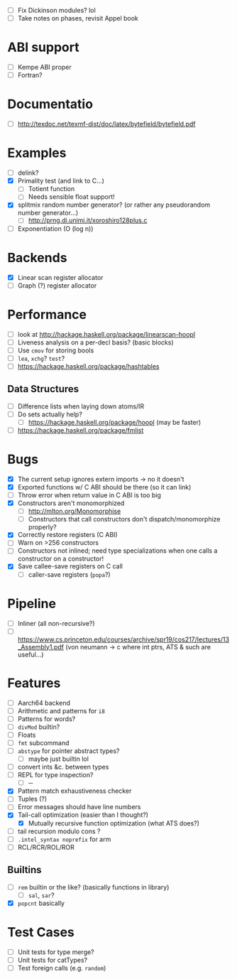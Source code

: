 - [ ] Fix Dickinson modules? lol
- [ ] Take notes on phases, revisit Appel book
# ABI support
- [ ] Kempe ABI proper
- [ ] Fortran?
# Documentatio
- [ ] http://texdoc.net/texmf-dist/doc/latex/bytefield/bytefield.pdf
# Examples
- [ ] delink?
- [x] Primality test (and link to C...)
  - [ ] Totient function
  - [ ] Needs sensible float support!
- [x] splitmix random number generator? (or rather any pseudorandom number
  generator...)
  - [ ] http://prng.di.unimi.it/xoroshiro128plus.c
- [ ] Exponentiation (O (log n))
# Backends
- [x] Linear scan register allocator
- [ ] Graph (?) register allocator
# Performance
- [ ] look at http://hackage.haskell.org/package/linearscan-hoopl
- [ ] Liveness analysis on a per-decl basis? (basic blocks)
- [ ] Use `cmov` for storing bools
- [ ] `lea`, `xchg`? `test`?
- [ ] https://hackage.haskell.org/package/hashtables
## Data Structures
- [ ] Difference lists when laying down atoms/IR
- [ ] Do sets actually help?
  - [ ] https://hackage.haskell.org/package/hoopl (may be faster)
- [ ] https://hackage.haskell.org/package/fmlist
# Bugs
- [x] The current setup ignores extern imports -> no it doesn't
- [x] Exported functions w/ C ABI should be there (so it can link)
- [ ] Throw error when return value in C ABI is too big
- [x] Constructors aren't monomorphized
  - [ ] http://mlton.org/Monomorphise
  - [ ] Constructors that call constructors don't dispatch/monomorphize
    properly?
- [x] Correctly restore registers (C ABI)
- [ ] Warn on >256 constructors
- [ ] Constructors not inlined; need type specializations when one calls
  a constructor on a constructor!
- [x] Save callee-save registers on C call
  - [ ] caller-save registers (`popa`?)
# Pipeline
- [ ] Inliner (all non-recursive?)
- [ ] https://www.cs.princeton.edu/courses/archive/spr19/cos217/lectures/13_Assembly1.pdf (von neumann -> c where int ptrs, ATS & such are useful...)
# Features
- [ ] Aarch64 backend
- [ ] Arithmetic and patterns for `i8`
- [ ] Patterns for words?
- [ ] `divMod` builtin?
- [ ] Floats
- [ ] `fmt` subcommand
- [ ] `abstype` for pointer abstract types?
  - [ ] maybe just builtin lol
- [ ] convert ints &c. between types
- [ ] REPL for type inspection?
  - [ ] ─
- [x] Pattern match exhaustiveness checker
- [ ] Tuples (?)
- [ ] Error messages should have line numbers
- [x] Tail-call optimization (easier than I thought?)
  - [x]  Mutually recursive function optimization (what ATS does?)
- [ ] tail recursion modulo cons ?
- [ ] `.intel_syntax noprefix` for arm
- [ ] RCL/RCR/ROL/ROR
## Builtins
- [ ] `rem` builtin or the like? (basically functions in library)
  - [ ] `sal`, `sar`?
- [x] `popcnt` basically
# Test Cases
- [ ] Unit tests for type merge?
- [ ] Unit tests for catTypes?
- [ ] Test foreign calls (e.g. `random`)
